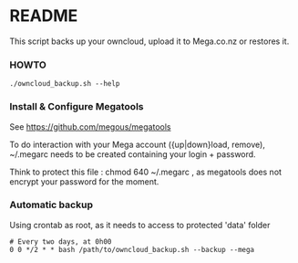 # README #

This script backs up your owncloud, upload it to Mega.co.nz or restores it. 

### HOWTO ### 
 
```
./owncloud_backup.sh --help
```

### Install & Configure Megatools ###
See https://github.com/megous/megatools

To do interaction with your Mega account ({up|down}load, remove), ~/.megarc 
needs to be created containing your login + password. 

Think to protect this file : chmod 640 ~/.megarc , as megatools does not 
encrypt your password for the moment. 

### Automatic backup ###

Using crontab as root, as it needs to access to protected 'data' folder

```
# Every two days, at 0h00
0 0 */2 * * bash /path/to/owncloud_backup.sh --backup --mega
``` 

